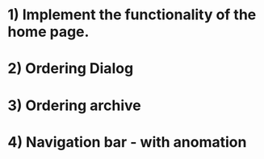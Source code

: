 # 1) Implement the functionality of the home page.

# 2) Ordering Dialog

# 3) Ordering archive 

# 4) Navigation bar - with anomation
